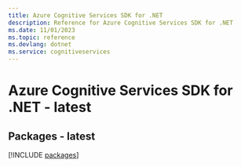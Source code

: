 ```yaml
---
title: Azure Cognitive Services SDK for .NET
description: Reference for Azure Cognitive Services SDK for .NET
ms.date: 11/01/2023
ms.topic: reference
ms.devlang: dotnet
ms.service: cognitiveservices
---
```

# Azure Cognitive Services SDK for .NET - latest
## Packages - latest
[!INCLUDE [packages](cognitive-services-index.md)]